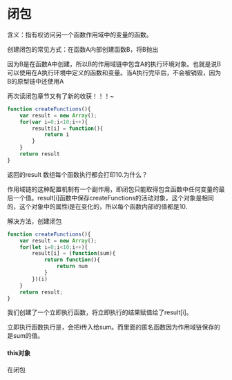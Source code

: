 # 闭包

含义：指有权访问另一个函数作用域中的变量的函数。

创建闭包的常见方式：在函数A内部创建函数B，将B抛出

因为B是在函数A中创建，所以B的作用域链中包含A的执行环境对象。也就是说B可以使用在A执行环境中定义的函数和变量。当A执行完毕后，不会被销毁，因为B的原型链中还使用A

再次读闭包章节又有了新的收获！！！~

```javascript
function createFunctions(){
    var result = new Array();
    for(var i=0;i<10;i++){
        result[i] = function(){
            return i
        }
    }
    return result
}
```

返回的result 数组每个函数执行都会打印10.为什么？

作用域链的这种配置机制有一个副作用，即闭包只能取得包含函数中任何变量的最后一个值。result[i]函数中保存createFunctions的活动对象，这个对象是相同的，这个对象中的属性i是在变化的，所以每个函数内部i的值都是10.

解决方法，创建闭包

```javascript
function createFunctions(){
    var result = new Array();
    for(let i=0;i<10;i++){
        result[i] = (function(sum){
            return function(){
                return num
            }
        })(i)
    }
    return result;
}
```

我们创建了一个立即执行函数，将立即执行的结果赋值给了result[i]。

立即执行函数执行是，会把i传入给sum。而里面的匿名函数因为作用域链保存的是sum的值。



#### this对象

在闭包